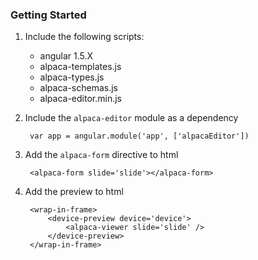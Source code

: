 ### Getting Started

1. Include the following scripts:
    - angular 1.5.X
    - alpaca-templates.js
    - alpaca-types.js
    - alpaca-schemas.js
    - alpaca-editor.min.js
2. Include the `alpaca-editor` module as a dependency

        var app = angular.module('app', ['alpacaEditor'])

3. Add the `alpaca-form` directive to html

        <alpaca-form slide='slide'></alpaca-form>

4. Add the preview to html

        <wrap-in-frame>
            <device-preview device='device'>
                <alpaca-viewer slide='slide' />
            </device-preview>
        </wrap-in-frame>
